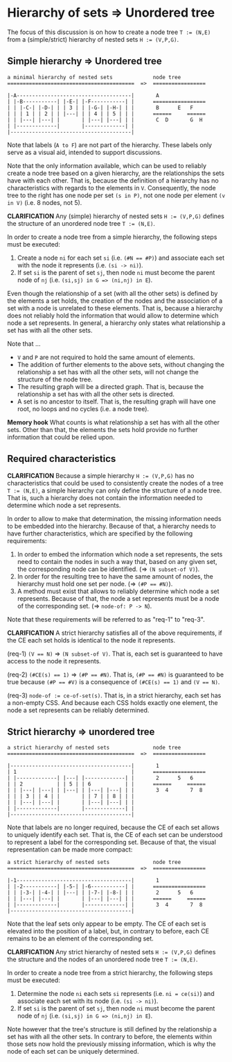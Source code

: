 
<!-- ======================================================================= -->
# Hierarchy of sets => Unordered tree

The focus of this discussion is on how to create a node tree `T := (N,E)`
from a (simple/strict) hierarchy of nested sets `H := (V,P,G)`.

<!-- ======================================================================= -->
## Simple hierarchy => Unordered tree

```
a minimal hierarchy of nested sets             node tree
=========================================  =>  =================

|-A-------------------------------------|       A
| |-B-----------| |-E-| |-F-----------| |      =================
| | |-C-| |-D-| | | 3 | | |-G-| |-H-| | |       B      E   F
| | | 1 | | 2 | | |---| | | 4 | | 5 | | |      ======     ======
| | |---| |---| |       | |---| |---| | |       C  D       G  H
| |-------------|       |-------------| |
|---------------------------------------|
```

Note that labels (`A to F`) are not part of the hierarchy.
These labels only serve as a visual aid, intended to support discussions.

Note that the only information available, which can be used to reliably create
a node tree based on a given hierarchy, are the relationships the sets have
with each other. That is, because the definition of a hierarchy has no
characteristics with regards to the elements in `V`. Consequently, the node
tree to the right has one node per set `(s in P)`, not one node per element
`(v in V)` (i.e. 8 nodes, not 5).

**CLARIFICATION**
Any (simple) hierarchy of nested sets `H := (V,P,G)` defines
the structure of an unordered node tree `T := (N,E)`.

In order to create a node tree from a simple hierarchy,
the following steps must be executed:

1. Create a node `ni` for each set `si` (i.e. `(#N == #P)`) and
   associate each set with the node it represents (i.e. `(si -> ni)`).
2. If set `si` is the parent of set `sj`, then node `ni` must become
   the parent node of `nj` (i.e. `(si,sj) in G => (ni,nj) in E`).

Even though the relationship of a set (with all the other sets) is defined by
the elements a set holds, the creation of the nodes and the association of a
set with a node is unrelated to these elements. That is, because a hierarchy
does not reliably hold the information that would allow to determine which
node a set represents. In general, a hierarchy only states what relationship
a set has with all the other sets.

Note that ...

* `V` and `P` are not required to hold the same amount of elements.
* The addition of further elements to the above sets, without changing
  the relationship a set has with all the other sets, will not change
  the structure of the node tree.
* The resulting graph will be a directed graph. That is, because
  the relationship a set has with all the other sets is directed.
* A set is no ancestor to itself. That is, the resulting graph will
  have one root, no loops and no cycles (i.e. a node tree).

**Memory hook**
What counts is what relationship a set has with all the other sets. Other than
that, the elements the sets hold provide no further information that could be
relied upon.

<!-- ======================================================================= -->
## Required characteristics

**CLARIFICATION**
Because a simple hierarchy `H := (V,P,G)` has no characteristics that could
be used to consistently create the nodes of a tree `T := (N,E)`, a simple
hierarchy can only define the structure of a node tree. That is, such a
hierarchy does not contain the information needed to determine which node
a set represents.

In order to allow to make that determination, the missing information needs
to be embedded into the hierarchy. Because of that, a hierarchy needs to have
further characteristics, which are specified by the following requirements:

1. In order to embed the information which node a set represents, the sets
   need to contain the nodes in such a way that, based on any given set, the
   corresponding node can be identified. (=> `(N subset-of V)`).
2. In order for the resulting tree to have the same amount of nodes, the
   hierarchy must hold one set per node. (=> `(#P == #N)`).
3. A method must exist that allows to reliably determine which node a set
   represents. Because of that, the node a set represents must be a node
   of the corresponding set. (=> `node-of: P -> N`).

Note that these requirements will be referred to as "req-1" to "req-3".

**CLARIFICATION**
A strict hierarchy satisfies all of the above requirements,
if the CE each set holds is identical to the node it represents.

(req-1) `(V == N)` => `(N subset-of V)`.
That is, each set is guaranteed to have access to the node it represents.

(req-2) `(#CE(s) == 1)` => `(#P == #N)`.
That is, `(#P == #N)` is guaranteed to be true because
`(#P == #V)` is a consequence of `(#CE(s) == 1)` and `(V == N)`.

(req-3) `node-of := ce-of-set(s)`.
That is, in a strict hierarchy, each set has a non-empty CSS. And because
each CSS holds exactly one element, the node a set represents can be reliably
determined.

<!-- ======================================================================= -->
## Strict hierarchy => unordered tree

```
a strict hierarchy of nested sets              node tree
=========================================  =>  =================

|---------------------------------------|       1
| 1                                     |      =================
| |-------------| |---| |-------------| |       2      5   6       
| | 2           | | 5 | | 6           | |      ======     ======
| | |---| |---| | |---| | |---| |---| | |       3  4       7  8
| | | 3 | | 4 | |       | | 7 | | 8 | | |
| | |---| |---| |       | |---| |---| | |
| |-------------|       |-------------| |
|---------------------------------------|
```

Note that labels are no longer required, because the CE of each set allows
to uniquely identify each set. That is, the CE of each set can be understood
to represent a label for the corresponding set. Because of that, the visual
representation can be made more compact:

```
a strict hierarchy of nested sets              node tree
=========================================  =>  =================

|-1-------------------------------------|       1
| |-2-----------| |-5-| |-6-----------| |      =================
| | |-3-| |-4-| | |---| | |-7-| |-8-| | |       2      5   6
| | |---| |---| |       | |---| |---| | |      ======     ======
| |-------------|       |-------------| |       3  4       7  8
|---------------------------------------|
```

Note that the leaf sets only appear to be empty. The CE of each set is elevated
into the position of a label, but, in contrary to before, each CE remains to be
an element of the corresponding set.

**CLARIFICATION**
Any strict hierarchy of nested sets `H := (V,P,G)` defines
the structure and the nodes of an unordered node tree `T := (N,E)`.

In order to create a node tree from a strict hierarchy,
the following steps must be executed:

1. Determine the node `ni` each sets `si` represents (i.e. `ni = ce(si)`)
   and associate each set with its node (i.e. `(si -> ni)`).
2. If set `si` is the parent of set `sj`, then node `ni` must become
   the parent node of `nj` (i.e. `(si,sj) in G => (ni,nj) in E`).

Note however that the tree's structure is still defined by the relationship
a set has with all the other sets. In contrary to before, the elements within
those sets now hold the previously missing information, which is why the node
of each set can be uniquely determined.
